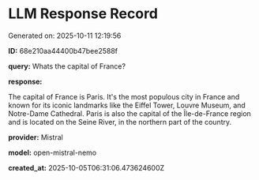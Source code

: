 # LLM Response Record

Generated on: 2025-10-11 12:19:56

**ID:** 68e210aa44400b47bee2588f

**query:** Whats the capital of France?

**response:**

The capital of France is Paris. It's the most populous city in France and known for its iconic landmarks like the Eiffel Tower, Louvre Museum, and Notre-Dame Cathedral. Paris is also the capital of the Île-de-France region and is located on the Seine River, in the northern part of the country.

**provider:** Mistral

**model:** open-mistral-nemo

**created_at:** 2025-10-05T06:31:06.473624600Z


